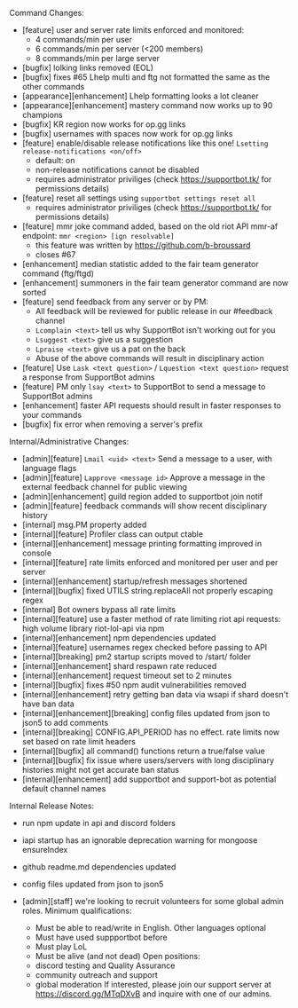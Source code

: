 Command Changes:
- [feature] user and server rate limits enforced and monitored:
    - 4 commands/min per user
    - 6 commands/min per server (<200 members)
    - 8 commands/min per large server
- [bugfix] lolking links removed (EOL)
- [bugfix] fixes #65 Lhelp multi and ftg not formatted the same as the other commands
- [appearance][enhancement] Lhelp formatting looks a lot cleaner
- [appearance][enhancement] mastery command now works up to 90 champions
- [bugfix] KR region now works for op.gg links
- [bugfix] usernames with spaces now work for op.gg links
- [feature] enable/disable release notifications like this one! `Lsetting release-notifications <on/off>`
    - default: on
    - non-release notifications cannot be disabled
    - requires administrator priviliges (check https://supportbot.tk/ for permissions details)
- [feature] reset all settings using `supportbot settings reset all`
    - requires administrator priviliges (check https://supportbot.tk/ for permissions details)
- [feature] mmr joke command added, based on the old riot API mmr-af endpoint: `mmr <region> [ign resolvable]`
    - this feature was written by https://github.com/b-broussard
    - closes #67
- [enhancement] median statistic added to the fair team generator command (ftg/ftgd)
- [enhancement] summoners in the fair team generator command are now sorted
- [feature] send feedback from any server or by PM:
    - All feedback will be reviewed for public release in our #feedback channel
    - `Lcomplain <text>` tell us why SupportBot isn't working out for you
    - `Lsuggest <text>` give us a suggestion
    - `Lpraise <text>` give us a pat on the back
    - Abuse of the above commands will result in disciplinary action
- [feature] Use `Lask <text question>` / `Lquestion <text question>` request a response from SupportBot admins
- [feature] PM only `lsay <text>` to SupportBot to send a message to SupportBot admins
- [enhancement] faster API requests should result in faster responses to your commands
- [bugfix] fix error when removing a server's prefix

Internal/Administrative Changes:
- [admin][feature] `Lmail <uid> <text>` Send a message to a user, with language flags
- [admin][feature] `Lapprove <message id>` Approve a message in the external feedback channel for public viewing
- [admin][enhancement] guild region added to supportbot join notif
- [admin][feature] feedback commands will show recent disciplinary history
- [internal] msg.PM property added
- [internal][feature] Profiler class can output ctable
- [internal][enhancement] message printing formatting improved in console
- [internal][feature] rate limits enforced and monitored per user and per server
- [internal][enhancement] startup/refresh messages shortened
- [internal][bugfix] fixed UTILS string.replaceAll not properly escaping regex
- [internal] Bot owners bypass all rate limits
- [internal][feature] use a faster method of rate limiting riot api requests: high volume library riot-lol-api via npm
- [internal][enhancement] npm dependencies updated
- [internal][feature] usernames regex checked before passing to API
- [internal][breaking] pm2 startup scripts moved to /start/ folder
- [internal][enhancement] shard respawn rate reduced
- [internal][enhancement] request timeout set to 2 minutes
- [internal][bugfix] fixes #50 npm audit vulnerabilities removed
- [internal][enhancement] retry getting ban data via wsapi if shard doesn't have ban data
- [internal][enhancement][breaking] config files updated from json to json5 to add comments
- [internal][breaking] CONFIG.API_PERIOD has no effect. rate limits now set based on rate limit headers
- [internal][bugfix] all command() functions return a true/false value
- [internal][bugfix] fix issue where users/servers with long disciplinary histories might not get accurate ban status
- [internal][enhancement] add supportbot and support-bot as potential default channel names

Internal Release Notes:
- run npm update in api and discord folders
- iapi startup has an ignorable deprecation warning for mongoose ensureIndex
- github readme.md dependencies updated
- config files updated from json to json5

- [admin][staff] we're looking to recruit volunteers for some global admin roles. Minimum qualifications:
    - Must be able to read/write in English. Other languages optional
    - Must have used suppportbot before
    - Must play LoL
    - Must be alive (and not dead)
Open positions:
    - discord testing and Quality Assurance
    - community outreach and support
    - global moderation
If interested, please join our support server at <https://discord.gg/MTqDXvB> and inquire with one of our admins.